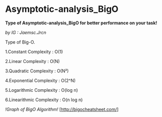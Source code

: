 # Asymptotic-analysis_BigO
**Type of Asymptotic-analysis_BigO for better performance on your task!**

_by IG : Jaemsc.Jrcn_

Type of Big-O. 

1.Constant Complexity : O(1)

2.Linear Complexity : O(N)

3.Quadratic Complexity : O(N²)

4.Exponential Complexity : O(2^N)

5.Logarithmic Complexity : O(log n)

6.Linearithmic Complexity : O(n log n)

*!Graph of BigO Algorithm!*
[http://bigocheatsheet.com/]

